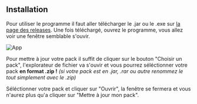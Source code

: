 ## Installation
Pour utiliser le programme il faut aller télécharger le .jar ou le .exe sur [la page des releases](https://github.com/M4TH1EU/Flan-s-Mod-Updater/releases).
Une fois téléchargé, ouvrez le programme, vous allez voir une fenêtre semblable s'ouvir.

![App](https://i.imgur.com/pqFvBVu.png)

Pour mettre à jour votre pack il suffit de cliquer sur le bouton "Choisir un pack", l'explorateur de fichier va s'ouvir et vous pourrez séléctionner votre pack **en format .zip !** *(si votre pack est en .jar, .rar ou autre renommez le tout simplement avec le .zip)*

Séléctionner votre pack et cliquer sur "Ouvrir", la fenêtre se fermera et vous n'aurez plus qu'a cliquer sur "Mettre à jour mon pack".
